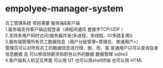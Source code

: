 # empolyee-manager-system
员工管理系统
项目需要 服务端&客户端  
1.服务端支持客户端远程登录（进程间通讯 套接字TCP/UDP ）  
2.支持多用户同时访问(服务器并发(多进程、多线程、IO多路复用))  
3.服务端管理所有员工数据信息（用户分级管理<管理员、普通用户>）  
管理员可以对所有员工的数据信息进行增、删、改、查
普通用户只可以查询自身信息数据 且 可以修改除薪资和职务以外的数据 
数据管理 sqlite3  
4.客户端有人机交互界面 可以用 QT 也可以用shell终端 也可以用 HTML  
